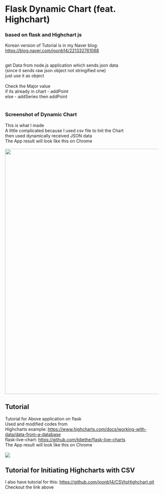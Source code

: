 # Flask Dynamic Chart (feat. Highchart)
### based on flask and Highchart js

Korean version of Tutorial is in my Naver blog: https://blog.naver.com/joonb14/221332761068 <br><br>

get Data from node.js application which sends json data <br>
(since it sends raw json object not stringified one)<br>
just use it as object<br>
<br>
Check the Major value<br>
if its already in chart - addPoint<br>
else - addSeries then addPoint<br><br>
### Screenshot of Dynamic Chart
This is what I made<br>
A little complicated because I used csv file to Init the Chart <br>
then used dynamically received JSON data<br>
The App result will look like this on Chrome<br/>
<br/>
<img width="800" src="https://user-images.githubusercontent.com/30307587/45676473-c160aa80-bb6c-11e8-90e3-cf803f5a0857.PNG">

## Tutorial

Tutorial for Above application on flask<br/>
Used and modified codes from<br/>
Highcharts example: https://www.highcharts.com/docs/working-with-data/data-from-a-database <br/>
flask-live-chart: https://github.com/tdiethe/flask-live-charts <br/>
The App result will look like this on Chrome<br/>
<br/>
<img src="https://postfiles.pstatic.net/MjAxODA4MDVfMjA2/MDAxNTMzMzk1NjU3MDU0.7b68qkuqmY8bRAOwmVUB7cNT0YpyQnqu7ZWTLhC7-BMg.6Rvjn7UVCu2oNan1M6vyYsO8UosOC4gMgWpekByn60Ig.GIF.joonb14/%EA%B7%B8%EB%9E%98%ED%94%84.gif?type=w966">

## Tutorial for Initiating Highcharts with CSV
I also have tutorial for this: https://github.com/joonb14/CSVtoHighchart.git <br>
Checkout the link above
